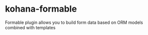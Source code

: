 kohana-formable
===============

Formable plugin allows you to build form data based on ORM models combined with templates